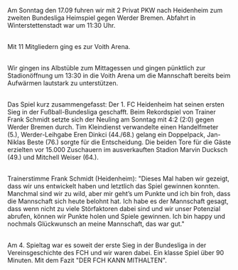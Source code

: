 Am Sonntag den 17.09 fuhren wir mit 2 Privat PKW nach Heidenheim zum zweiten Bundesliga Heimspiel gegen Werder Bremen. Abfahrt in Winterstettenstadt war um 11:30 Uhr.

\
Mit 11 Mitgliedern ging es zur Voith Arena.

\
Wir gingen ins Albstüble zum Mittagessen und gingen pünktlich zur Stadionöffnung um 13:30 in die Voith Arena um die Mannschaft bereits beim Aufwärmen lautstark zu unterstützen.

\
Das Spiel kurz zusammengefasst: Der 1. FC Heidenheim hat seinen ersten Sieg in der Fußball-Bundesliga geschafft. Beim Rekordspiel von Trainer Frank Schmidt setzte sich der Neuling am Sonntag mit 4:2 (2:0) gegen Werder Bremen durch. Tim Kleindienst verwandelte einen Handelfmeter (5.), Werder-Leihgabe Eren Dinkci (44./68.) gelang ein Doppelpack, Jan-Niklas Beste (76.) sorgte für die Entscheidung. Die beiden Tore für die Gäste erzielten vor 15.000 Zuschauern im ausverkauften Stadion Marvin Ducksch (49.) und Mitchell Weiser (64.).

\
Trainerstimme Frank Schmidt (Heidenheim):
"Dieses Mal haben wir gezeigt, dass wir uns entwickelt haben und letztlich das Spiel gewinnen konnten. Manchmal sind wir zu wild, aber mir geht’s um Punkte und ich bin froh, dass die Mannschaft sich heute belohnt hat. Ich habe es der Mannschaft gesagt, dass wenn nicht zu viele Störfaktoren dabei sind und wir unser Potenzial abrufen, können wir Punkte holen und Spiele gewinnen. Ich bin happy und nochmals Glückwunsch an meine Mannschaft, das war gut."

\
Am 4. Spieltag war es soweit der erste Sieg in der Bundesliga in der Vereinsgeschichte des FCH und wir waren dabei. Ein klasse Spiel über 90 Minuten. Mit dem Fazit "DER FCH KANN MITHALTEN".